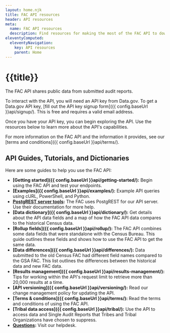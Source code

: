 ```yaml
---
layout: home.njk
title: FAC API resources
header: API resources
meta:
  name: FAC API resources
  description: Find resources for making the most of the FAC API to download single audit data.
eleventyComputed:
  eleventyNavigation:
    key: API resources
    parent: Home
---
```

# {{title}}

The FAC API shares public data from submitted audit reports.

To interact with the API, you will need an API key from Data.gov. To get a Data.gov API key, [fill out the API key signup form]({{ config.baseUrl }}api/signup/). This is free and requires a valid email address.

Once you have your API key, you can begin exploring the API. Use the resources below to learn more about the API's capabilities.

For more information on the FAC API and the information it provides, see our [terms and conditions]({{ config.baseUrl }}api/terms/).

## API Guides, Tutorials, and Dictionaries
Here are some guides to help you use the FAC API:

- **[Getting started]({{ config.baseUrl }}api/getting-started/):** Begin using the FAC API and test your endpoints.
- **[Examples]({{ config.baseUrl }}api/examples/):** Example API queries using cURL, PowerShell, and Python.
- **[PostgREST server tools](https://postgrest.org/en/v12/):** The FAC uses PostgREST for our API server. Use their documentation for more help.
- **[Data dictionary]({{ config.baseUrl }}api/dictionary/):** Get details about the API data fields and a map of how the FAC API data compares to the historical Census data.
- **[Rollup fields]({{ config.baseUrl }}api/rollup/):** The FAC API combines some data fields that were standalone with the Census Bureau. This guide outlines these fields and shows how to use the FAC API to get the same data.
- **[Data differences]({{ config.baseUrl }}api/differences/):** Data submitted to the old Census FAC had different field names compared to the GSA FAC. This list outlines the differences between the historical data and new FAC data.
- **[Results management]({{ config.baseUrl }}api/results-management/):** Tips for working within the API's request limit to retrieve more than 20,000 results at a time.
- **[API versioning]({{ config.baseUrl }}api/versioning/):** Read our change management policy for updating the API.
- **[Terms & conditions]({{ config.baseUrl }}api/terms/):** Read the terms and conditions of using the FAC API.
- **[Tribal data access]({{ config.baseUrl }}api/tribal/):** Use the API to access data and Single Audit Reports that Tribes and Tribal Organizations have chosen to suppress.
- **[Questions](https://support.fac.gov/hc/en-us):** Visit our helpdesk.
